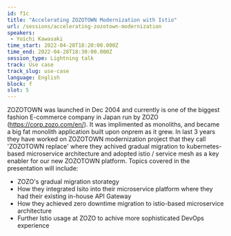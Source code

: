 ```yaml
---
id: f1c
title: "Accelerating ZOZOTOWN Modernization with Istio"
url: /sessions/accelerating-zozotown-modernization
speakers:
 - Yoichi Kawasaki
time_start: 2022-04-28T18:20:00.000Z
time_end: 2022-04-28T18:30:00.000Z
session_type: Lightning talk
track: Use case
track_slug: use-case
language: English
block: f
slot: 5
---
```


ZOZOTOWN was launched in Dec 2004 and currently is one of the biggest fashion E-commerce company in Japan run by ZOZO (https://corp.zozo.com/en/). It was implimented as monoliths, and became a big fat monolith application built upon onprem as it grew. In last 3 years they have worked on ZOZOTOWN modernization project that they call 'ZOZOTOWN replace' where they achived gradual migration to kubernetes-based microservice architecture and adopted istio / service mesh as a key enabler for our new ZOZOTOWN platform. Topics covered in the presentation will include:
 
 - ZOZO's gradual migration storategy
 - How they integrated Isito into their microservice platform where they had their existing in-house API Gateway
 - How they achieved zero downtime migration to istio-based microservice architecture
 - Further Istio usage at ZOZO to achive more sophisticated DevOps experience
